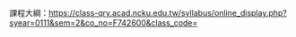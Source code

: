 課程大綱：https://class-qry.acad.ncku.edu.tw/syllabus/online_display.php?syear=0111&sem=2&co_no=F742600&class_code=
